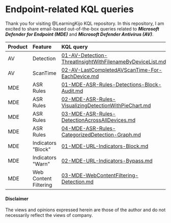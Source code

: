 # Endpoint-related KQL queries
Thank you for visiting @LearningKijo KQL repository. 
In this repository, I am excited to share email-based out-of-the-box queries related to ***Microsoft Defender for Endpoint (MDE)*** and ***Microsoft Defender Antivirus (AV)***.

| Product | Feature   | KQL query |
|:--------|:----------|:----------|
| AV      | Detection | [01-AV-Detection-ThreatInsightWithFilenameByDeviceList.md](https://github.com/LearningKijo/KQL/blob/main/KQL-XDR-Hunting/Endpoint-Microsoft-Defender-for-Endpoint/MDE-Query-Repository/01-AV-Detection-ThreatInsightWithFilenameByDeviceList.md) |
| AV      | ScanTime  | [02-AV-LastCompletedAVScanTime-For-EachDevice.md](https://github.com/LearningKijo/KQL/blob/main/KQL-XDR-Hunting/Endpoint-Microsoft-Defender-for-Endpoint/MDE-Query-Repository/02-AV-LastCompletedAVScanTime-For-EachDevice.md) |
| MDE     | ASR Rules | [01-MDE-ASR-Rules-Detections-Block-Audit.md](https://github.com/LearningKijo/KQL/blob/main/KQL-XDR-Hunting/Endpoint-Microsoft-Defender-for-Endpoint/MDE-Query-Repository/01-MDE-ASR-Rules-Detections-Block-Audit.md) |
| MDE     | ASR Rules | [02-MDE-ASR-Rules-VisualizingDetectionWithPieChart.md](https://github.com/LearningKijo/KQL/blob/main/KQL-XDR-Hunting/Endpoint-Microsoft-Defender-for-Endpoint/MDE-Query-Repository/02-MDE-ASR-Rules-VisualizingDetectionWithPieChart.md) |
| MDE     | ASR Rules | [03-MDE-ASR-Rules-DetectionAcrossAllDevices.md](https://github.com/LearningKijo/KQL/blob/main/KQL-XDR-Hunting/Endpoint-Microsoft-Defender-for-Endpoint/MDE-Query-Repository/03-MDE-ASR-Rules-DetectionAcrossAllDevices.md) |
| MDE     | ASR Rules | [04-MDE-ASR-Rules-CategorizedDetection-Graph.md](https://github.com/LearningKijo/KQL/blob/main/KQL-XDR-Hunting/Endpoint-Microsoft-Defender-for-Endpoint/MDE-Query-Repository/04-MDE-ASR-Rules-CategorizedDetection-Graph.md) |
| MDE     | Indicators "Block" | [01-MDE-URL-Indicators-Block.md](https://github.com/LearningKijo/KQL/blob/main/KQL-XDR-Hunting/Endpoint-Microsoft-Defender-for-Endpoint/MDE-Query-Repository/01-MDE-URL-Indicators-Block.md) | 
| MDE     | Indicators "Warn"  | [02-MDE-URL-Indicators-Bypass.md](https://github.com/LearningKijo/KQL/blob/main/KQL-XDR-Hunting/Endpoint-Microsoft-Defender-for-Endpoint/MDE-Query-Repository/02-MDE-URL-Indicators-Bypass.md) |
| MDE     | Web Content Filtering | [03-MDE-WebContentFiltering-Detection.md](https://github.com/LearningKijo/KQL/blob/main/KQL-XDR-Hunting/Endpoint-Microsoft-Defender-for-Endpoint/MDE-Query-Repository/03-MDE-WebContentFiltering-Detection.md)


#### Disclaimer
The views and opinions expressed herein are those of the author and do not necessarily reflect the views of company.
